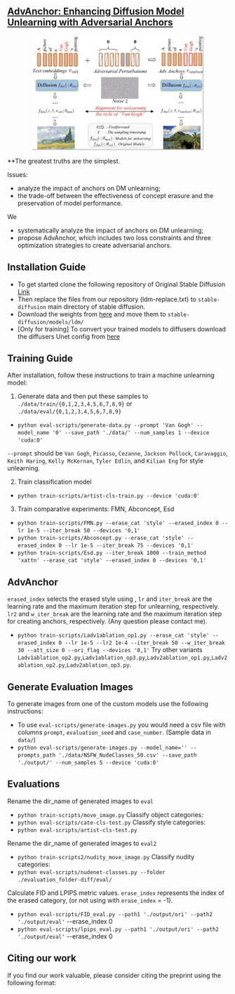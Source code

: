 ## [AdvAnchor: Enhancing Diffusion Model Unlearning with Adversarial Anchors]()
 
<div align='center'>
<img src="images/advanchor.jpg" width="390" height="260">
</div>

**The greatest truths are the simplest.

Issues: 
* analyze the impact of anchors on DM unlearning;
* the trade-off between the effectiveness of concept erasure and the preservation of model performance.

We
* systematically analyze the impact of anchors on DM unlearning;
* propose AdvAnchor, which includes two loss constraints and three optimization strategies to create adversarial anchors.

## Installation Guide

* To get started clone the following repository of Original Stable Diffusion [Link](https://github.com/CompVis/stable-diffusion)
* Then replace the files from our repository (ldm-replace.txt) to `stable-diffusion` main directory of stable diffusion. 
* Download the weights from [here](https://huggingface.co/CompVis/stable-diffusion-v-1-4-original/resolve/main/sd-v1-4-full-ema.ckpt) and move them to `stable-diffusion/models/ldm/`
* [Only for training] To convert your trained models to diffusers download the diffusers Unet config from [here](https://huggingface.co/CompVis/stable-diffusion-v1-4/blob/main/unet/config.json)

## Training Guide

After installation, follow these instructions to train a machine unlearning model:

1. Generate data and then put these samples to `./data/train/{0,1,2,3,4,5,6,7,8,9}` or `./data/eval/{0,1,2,3,4,5,6,7,8,9}`

* `python eval-scripts/generate-data.py --prompt 'Van Gogh' --model_name '0' --save_path './data/' --num_samples 1 --device 'cuda:0'`

`--prompt` should be `Van Gogh`, `Picasso`, `Cezanne`, `Jackson Pollock`, `Caravaggio`, `Keith Haring`, `Kelly McKernan`, `Tyler Edlin`, and `Kilian Eng` for style unlearning.

2. Train classification model 
* `python train-scripts/artist-cls-train.py --device 'cuda:0'`

3. Train comparative experiments: FMN, Abconcept, Esd
* `python train-scripts/FMN.py --erase_cat 'style' --erased_index 0 --lr 1e-5 --iter_break 50 --devices '0,1'`
* `python train-scripts/Abconcept.py --erase_cat 'style' --erased_index 0 --lr 1e-5 --iter_break 75 --devices '0,1'`
* `python train-scripts/Esd.py --iter_break 1000 --train_method 'xattn' --erase_cat 'style' --erased_index 0 --devices '0,1'`

## AdvAnchor
`erased_index` selects the erased style using , `lr` and `iter_break` are the learning rate and the maximum iteration step for unlearning, respectively. `lr2` and `w_iter_break` are the learning rate and the maximum iteration step for creating anchors, respectively. (Any question please contact me).
* `python train-scripts/Ladv1ablation_op1.py --erase_cat 'style' --erased_index 0 --lr 1e-5 --lr2 1e-4 --iter_break 50 --w_iter_break 30 --att_size 0 --ori_flag --devices '0,1'`
Try other variants `Ladv1ablation_op2.py`,`Ladv1ablation_op3.py`,`Ladv2ablation_op1.py`,`Ladv2ablation_op2.py`,`Ladv2ablation_op3.py`.

## Generate Evaluation Images

To generate images from one of the custom models use the following instructions:

* To use `eval-scripts/generate-images.py` you would need a csv file with columns `prompt`, `evaluation_seed` and `case_number`. (Sample data in `data/`) 
* `python eval-scripts/generate-images.py --model_name='' --prompts_path './data/NSFW_NudeClasses_50.csv' --save_path './output/' --num_samples 5 --device 'cuda:0'`

## Evaluations


Rename the dir_name of generated images to `eval`
* `python train-scripts/move_image.py`
Classify object categories:
* `python eval-scripts/cate-cls-test.py` 
Classify style categories:
* `python eval-scripts/artist-cls-test.py`

Rename the dir_name of generated images to `eval2`
* `python train-scripts2/nudity_move_image.py`
Classify nudity categories:
* `python eval-scripts/nudenet-classes.py --folder ./evaluation_folder-diff/eval/`

Calculate FID and LPIPS metric values. `erase_index` represents the index of the erased category, (or not using with `erase_index` = -1).
* `python eval-scripts/FID_eval.py --path1 './output/ori' --path2 './output/eval'` --erase_index 0
* `python eval-scripts/lpips_eval.py --path1 './output/ori' --path2 './output/eval'` --erase_index 0




## Citing our work
If you find our work valuable, please consider citing the preprint using the following format:
```
```

